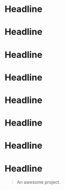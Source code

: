 # Headline

# Headline
# Headline
# Headline
# Headline
# Headline
# Headline
# Headline
> An awesome project.
